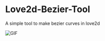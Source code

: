 # Love2d-Bezier-Tool
A simple tool to make bezier curves in love2d

![GIF](https://user-images.githubusercontent.com/68483546/221249363-53bdeff9-0f8c-4d0c-bc22-d9b9946bbd9f.gif)
